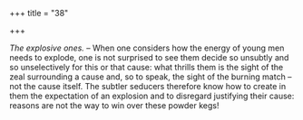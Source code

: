 +++
title = "38"

+++

*The explosive ones.* – When one considers how the energy of young men needs to explode, one is not surprised to see them decide so unsubtly and so unselectively for this or that cause: what thrills them is the sight of the zeal surrounding a cause and, so to speak, the sight of the burning match – not the cause itself. The subtler seducers therefore know how to create in them the expectation of an explosion and to disregard justifying their cause: reasons are not the way to win over these powder kegs\!


